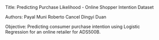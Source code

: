 Title: Predicting Purchase Likelihood - Online Shopper Intention Dataset

Authors:
Payal Muni
Roberto Cancel
Dingyi Duan

Objective: Predicting consumer purchase intention using Logistic Regression for an online retailer for ADS500B.
